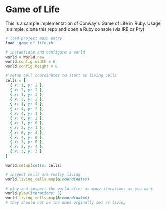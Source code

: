 # Game of Life

This is a sample implementation of Conway's Game of Life in Ruby.
Usage is simple, clone this repo and open a Ruby console (via IRB or Pry)

```ruby
# load project main entry
load 'game_of_life.rb'

# instantiate and configure a world
world = World.new
world.config.width = 6
world.config.height = 6

# setup cell coordinates to start as living cells
cells = [
  { x: 1, y: 2 },
  { x: 2, y: 2 },
  { x: 1, y: 3 },
  { x: 3, y: 2 },
  { x: 1, y: 4 },
  { x: 4, y: 2 },
  { x: 4, y: 1 },
  { x: 0, y: 2 },
  { x: 1, y: 0 },
  { x: 2, y: 1 },
  { x: 0, y: 4 },
  { x: 4, y: 0 },
  { x: 3, y: 0 },
  { x: 2, y: 4 },
  { x: 3, y: 3 }
]

world.setup(cells: cells)

# inspect cells are really living
world.living_cells.map(&:coordinates)

# play and inspect the world after as many iterations as you want
world.play(iterations: 5)
world.living_cells.map(&:coordinates)
# they should not be the ones orginally set as living
```
